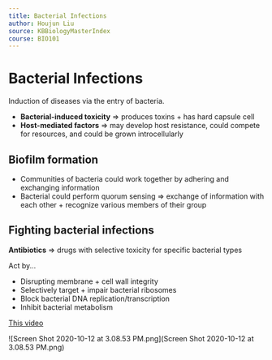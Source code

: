 ```yaml
---
title: Bacterial Infections
author: Houjun Liu
source: KBBiologyMasterIndex
course: BIO101
---
```


# Bacterial Infections
Induction of diseases via the entry of bacteria.

* **Bacterial-induced toxicity** => produces toxins + has hard capsule cell
* **Host-mediated factors** => may develop host resistance, could compete for resources, and could be grown introcellularly

## Biofilm formation
- Communities of bacteria could work together by adhering and exchanging information
- Bacterial could perform quorum sensing => exchange of information with each other + recognize various members of their group

## Fighting bacterial infections
**Antibiotics** => drugs with selective toxicity for specific bacterial types

Act by...

* Disrupting membrane + cell wall integrity
* Selectively target + impair bacterial ribosomes
* Block bacterial DNA replication/transcription
* Inhibit bacterial metabolism

[This video](https://drive.google.com/file/d/1WRnbgkhnmRrdP4ZqlqT3HHBD1_eW9qib/view)

![Screen Shot 2020-10-12 at 3.08.53 PM.png](Screen Shot 2020-10-12 at 3.08.53 PM.png)
